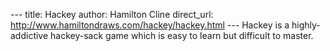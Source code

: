 --- title: Hackey author: Hamilton Cline direct_url: http://www.hamiltondraws.com/hackey/hackey.html
--- Hackey is a highly-addictive hackey-sack game which is easy to learn but difficult to master.
